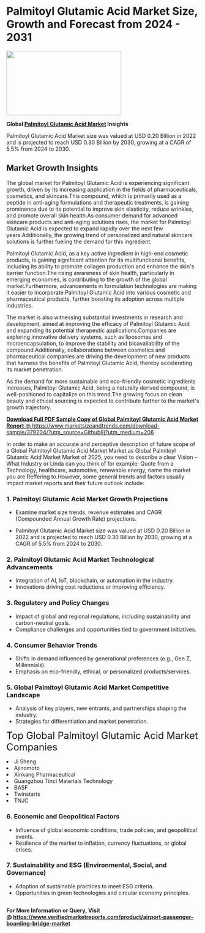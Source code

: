 <H1>Palmitoyl Glutamic Acid Market Size, Growth and Forecast from 2024 - 2031</H1><img class="aligncenter size-medium wp-image-584254" src="https://thirdeyenews.in/wp-content/uploads/2024/09/Global-Market-Research-300x168.jpeg" alt="" width="300" height="168" /><p><strong>Global&nbsp;<a href="https://www.marketsizeandtrends.com/download-sample/379204/?utm_source=Github8j?utm_medium=206">Palmitoyl Glutamic Acid Market</a> Insights</strong></p><p>Palmitoyl Glutamic Acid Market size was valued at USD 0.20 Billion in 2022 and is projected to reach USD 0.30 Billion by 2030, growing at a CAGR of 5.5% from 2024 to 2030.</p><p><h2>Market Growth Insights</h2> <p>The global market for Palmitoyl Glutamic Acid is experiencing significant growth, driven by its increasing application in the fields of pharmaceuticals, cosmetics, and skincare.This compound, which is primarily used as a peptide in anti-aging formulations and therapeutic treatments, is gaining prominence due to its potential to improve skin elasticity, reduce wrinkles, and promote overall skin health.As consumer demand for advanced skincare products and anti-aging solutions rises, the market for Palmitoyl Glutamic Acid is expected to expand rapidly over the next few years.Additionally, the growing trend of personalized and natural skincare solutions is further fueling the demand for this ingredient.</p> <p><a href="#"></a></p> <p>Palmitoyl Glutamic Acid, as a key active ingredient in high-end cosmetic products, is gaining significant attention for its multifunctional benefits, including its ability to promote collagen production and enhance the skin's barrier function.The rising awareness of skin health, particularly in emerging economies, is contributing to the growth of the global market.Furthermore, advancements in formulation technologies are making it easier to incorporate Palmitoyl Glutamic Acid into various cosmetic and pharmaceutical products, further boosting its adoption across multiple industries.</p> <p>The market is also witnessing substantial investments in research and development, aimed at improving the efficacy of Palmitoyl Glutamic Acid and expanding its potential therapeutic applications.Companies are exploring innovative delivery systems, such as liposomes and microencapsulation, to improve the stability and bioavailability of the compound.Additionally, collaborations between cosmetics and pharmaceutical companies are driving the development of new products that harness the benefits of Palmitoyl Glutamic Acid, thereby accelerating its market penetration.</p> <p>As the demand for more sustainable and eco-friendly cosmetic ingredients increases, Palmitoyl Glutamic Acid, being a naturally derived compound, is well-positioned to capitalize on this trend.The growing focus on clean beauty and ethical sourcing is expected to contribute further to the market's growth trajectory.</p> <p><a href="#"></p><p><span class=""><strong>Download Full PDF Sample Copy of Global Palmitoyl Glutamic Acid Market Report</strong> @ <a href="https://www.marketsizeandtrends.com/download-sample/379204/?utm_source=Github8j?utm_medium=206" target="_blank">https://www.marketsizeandtrends.com/download-sample/379204/?utm_source=Github8j?utm_medium=206</a></span></p><p>In order to make an accurate and perceptive description of future scope of a Global&nbsp;Palmitoyl Glutamic Acid Market Market as Global&nbsp;Palmitoyl Glutamic Acid Market Market of 2025, you need to describe a clear Vision &ndash; What Industry or Linda can you think of for example: Quote from a Technology, healthcare, automotive, renewable energy, name the market you are Reffering to.However, some general trends and factors usually impact market reports and their future outlook include:</p><h3>1.&nbsp;<strong>Palmitoyl Glutamic Acid Market Growth Projections</strong></h3><ul><li>Examine market size trends, revenue estimates and CAGR (Compounded Annual Growth Rate) projections.</li><li><p>Palmitoyl Glutamic Acid Market size was valued at USD 0.20 Billion in 2022 and is projected to reach USD 0.30 Billion by 2030, growing at a CAGR of 5.5% from 2024 to 2030.</p></li></ul><h3>2.&nbsp;<strong>Palmitoyl Glutamic Acid Market Technological Advancements</strong></h3><ul><li>Integration of AI, IoT, blockchain, or automation in the industry.</li><li>Innovations driving cost reductions or improving efficiency.</li></ul><h3>3.&nbsp;<strong>Regulatory and Policy Changes</strong></h3><ul><li>Impact of global and regional regulations, including sustainability and carbon-neutral goals.</li><li>Compliance challenges and opportunities tied to government initiatives.</li></ul><h3>4.&nbsp;<strong>Consumer Behavior Trends</strong></h3><ul><li>Shifts in demand influenced by generational preferences (e.g., Gen Z, Millennials).</li><li>Emphasis on eco-friendly, ethical, or personalized products/services.</li></ul><h3>5.&nbsp;<strong>Global Palmitoyl Glutamic Acid Market Competitive Landscape</strong></h3><ul><li>Analysis of key players, new entrants, and partnerships shaping the industry.</li><li>Strategies for differentiation and market penetration.</li></ul><p data-pm-slice="1 1 []"><span style="color: inherit; font-family: inherit; font-size: 25px;">Top Global Palmitoyl Glutamic Acid Market Companies</span></p><div class="" data-test-id=""><p><li>Ji Sheng</li><li> Ajinomoto</li><li> Xinkang Pharmaceutical</li><li> Guangzhou Tinci Materials Technology</li><li> BASF</li><li> Twinstarts</li><li> TNJC</li></p></div><h3>6.&nbsp;<strong>Economic and Geopolitical Factors</strong></h3><ul><li>Influence of global economic conditions, trade policies, and geopolitical events.</li><li>Resilience of the market to inflation, currency fluctuations, or global crises.</li></ul><h3>7.&nbsp;<strong>Sustainability and ESG (Environmental, Social, and Governance)</strong></h3><ul><li>Adoption of sustainable practices to meet ESG criteria.</li><li>Opportunities in green technologies and circular economy principles.</li></ul><h2><strong style="font-size: 14px;">For More Information or Query, Visit @&nbsp;</strong><a style="background-color: #ffffff; font-size: 14px;" href="https://www.marketsizeandtrends.com/report/palmitoyl-glutamic-acid-market/" target="_blank">https://www.verifiedmarketreports.com/product/airport-passenger-boarding-bridge-market</a></h2>